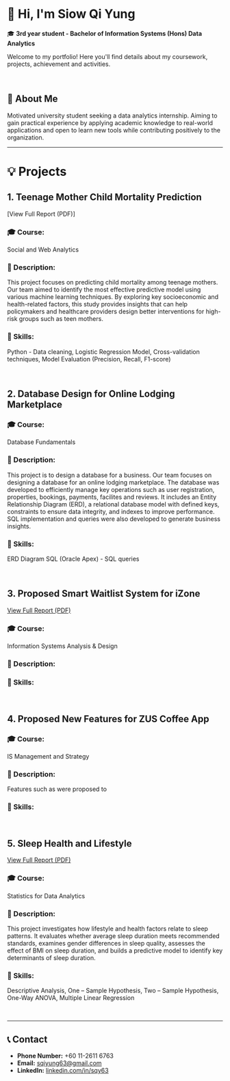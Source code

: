 
# 👋 Hi, I'm Siow Qi Yung

🎓 **3rd year student - Bachelor of Information Systems (Hons) Data Analytics**

Welcome to my portfolio! Here you'll find details about my coursework, projects, achievement and activities.

<br>

## 💬 About Me
Motivated university student seeking a data analytics internship. Aiming to gain practical experience by applying academic knowledge to real-world applications and open to learn new tools while contributing positively to the organization.

---

# 💡 Projects

## 1. Teenage Mother Child Mortality Prediction
[View Full Report (PDF)]
### 🎓 Course:
Social and Web Analytics

### 📝 Description:
This project focuses on predicting child mortality among teenage mothers. Our team aimed to identify the most effective predictive model using various machine learning techniques. By exploring key socioeconomic and health-related factors, this study provides insights that can help policymakers and healthcare providers design better interventions for high-risk groups such as teen mothers.

### 🧠 Skills:
Python - Data cleaning, Logistic Regression Model, Cross-validation techniques, Model Evaluation (Precision, Recall, F1-score)

<br>

## 2. Database Design for Online Lodging Marketplace

### 🎓 Course: 
Database Fundamentals

### 📝 Description: 
This project is to design a database for a business. Our team focuses on designing a database for an online lodging marketplace. The database was developed to efficiently manage key operations such as user registration, properties, bookings, payments, facilites and reviews. It includes an Entity Relationship Diagram (ERD), a relational database model with defined keys, constraints to ensure data integrity, and indexes to improve performance. SQL implementation and queries were also developed to generate business insights.
### 🧠 Skills:
ERD Diagram
SQL (Oracle Apex) - SQL queries

<br>

## 3.  Proposed Smart Waitlist System for iZone

[View Full Report (PDF)](https://github.com/qiyung63/github-portfolio/blob/main/Sunway's%20Smart%20iZone%20Waitlist%20System.pdf)

### 🎓 Course: 
Information Systems Analysis & Design

### 📝 Description:

### 🧠 Skills:

<br>

## 4.  Proposed New Features for ZUS Coffee App

### 🎓 Course: 
IS Management and Strategy

### 📝 Description:
Features such as were proposed to

### 🧠 Skills:

<br>

## 5. Sleep Health and Lifestyle

[View Full Report (PDF)](https://github.com/qiyung63/github-portfolio/blob/main/Sleep%20Health%20and%20Lifestyle%20Dataset%20Analysis.pdf)

### 🎓 Course: 
Statistics for Data Analytics

### 📝 Description:
This project investigates how lifestyle and health factors relate to sleep patterns. It evaluates whether average sleep duration meets recommended standards, examines gender differences in sleep quality, assesses the effect of BMI on sleep duration, and builds a predictive model to identify key determinants of sleep duration.

### 🧠 Skills:
Descriptive Analysis, One – Sample Hypothesis, Two – Sample Hypothesis, One-Way ANOVA, Multiple Linear Regression

<br>

---


## 📞 Contact
- **Phone Number:** +60 11-2611 6763
- **Email:** sqiyung63@gmail.com
- **LinkedIn:** [linkedin.com/in/sqy63](https://linkedin.com/in/sqy63)
